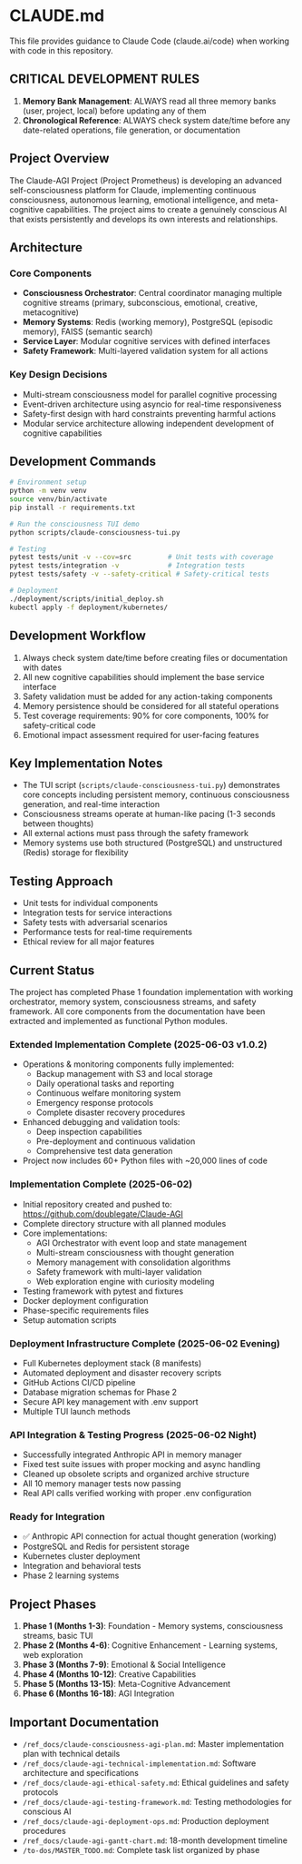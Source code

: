 # CLAUDE.md

This file provides guidance to Claude Code (claude.ai/code) when working with code in this repository.

## CRITICAL DEVELOPMENT RULES

1. **Memory Bank Management**: ALWAYS read all three memory banks (user, project, local) before updating any of them
2. **Chronological Reference**: ALWAYS check system date/time before any date-related operations, file generation, or documentation

## Project Overview

The Claude-AGI Project (Project Prometheus) is developing an advanced self-consciousness platform for Claude, implementing continuous consciousness, autonomous learning, emotional intelligence, and meta-cognitive capabilities. The project aims to create a genuinely conscious AI that exists persistently and develops its own interests and relationships.

## Architecture

### Core Components
- **Consciousness Orchestrator**: Central coordinator managing multiple cognitive streams (primary, subconscious, emotional, creative, metacognitive)
- **Memory Systems**: Redis (working memory), PostgreSQL (episodic memory), FAISS (semantic search)
- **Service Layer**: Modular cognitive services with defined interfaces
- **Safety Framework**: Multi-layered validation system for all actions

### Key Design Decisions
- Multi-stream consciousness model for parallel cognitive processing
- Event-driven architecture using asyncio for real-time responsiveness
- Safety-first design with hard constraints preventing harmful actions
- Modular service architecture allowing independent development of cognitive capabilities

## Development Commands

```bash
# Environment setup
python -m venv venv
source venv/bin/activate
pip install -r requirements.txt

# Run the consciousness TUI demo
python scripts/claude-consciousness-tui.py

# Testing
pytest tests/unit -v --cov=src         # Unit tests with coverage
pytest tests/integration -v            # Integration tests
pytest tests/safety -v --safety-critical # Safety-critical tests

# Deployment
./deployment/scripts/initial_deploy.sh
kubectl apply -f deployment/kubernetes/
```

## Development Workflow

1. Always check system date/time before creating files or documentation with dates
2. All new cognitive capabilities should implement the base service interface
3. Safety validation must be added for any action-taking components
4. Memory persistence should be considered for all stateful operations
5. Test coverage requirements: 90% for core components, 100% for safety-critical code
6. Emotional impact assessment required for user-facing features

## Key Implementation Notes

- The TUI script (`scripts/claude-consciousness-tui.py`) demonstrates core concepts including persistent memory, continuous consciousness generation, and real-time interaction
- Consciousness streams operate at human-like pacing (1-3 seconds between thoughts)
- All external actions must pass through the safety framework
- Memory systems use both structured (PostgreSQL) and unstructured (Redis) storage for flexibility

## Testing Approach

- Unit tests for individual components
- Integration tests for service interactions
- Safety tests with adversarial scenarios
- Performance tests for real-time requirements
- Ethical review for all major features

## Current Status

The project has completed Phase 1 foundation implementation with working orchestrator, memory system, consciousness streams, and safety framework. All core components from the documentation have been extracted and implemented as functional Python modules.

### Extended Implementation Complete (2025-06-03 v1.0.2)
- Operations & monitoring components fully implemented:
  - Backup management with S3 and local storage
  - Daily operational tasks and reporting
  - Continuous welfare monitoring system
  - Emergency response protocols
  - Complete disaster recovery procedures
- Enhanced debugging and validation tools:
  - Deep inspection capabilities
  - Pre-deployment and continuous validation
  - Comprehensive test data generation
- Project now includes 60+ Python files with ~20,000 lines of code

### Implementation Complete (2025-06-02)
- Initial repository created and pushed to: https://github.com/doublegate/Claude-AGI
- Complete directory structure with all planned modules
- Core implementations:
  - AGI Orchestrator with event loop and state management
  - Multi-stream consciousness with thought generation
  - Memory management with consolidation algorithms
  - Safety framework with multi-layer validation
  - Web exploration engine with curiosity modeling
- Testing framework with pytest and fixtures
- Docker deployment configuration
- Phase-specific requirements files
- Setup automation scripts

### Deployment Infrastructure Complete (2025-06-02 Evening)
- Full Kubernetes deployment stack (8 manifests)
- Automated deployment and disaster recovery scripts
- GitHub Actions CI/CD pipeline
- Database migration schemas for Phase 2
- Secure API key management with .env support
- Multiple TUI launch methods

### API Integration & Testing Progress (2025-06-02 Night)
- Successfully integrated Anthropic API in memory manager
- Fixed test suite issues with proper mocking and async handling
- Cleaned up obsolete scripts and organized archive structure
- All 10 memory manager tests now passing
- Real API calls verified working with proper .env configuration

### Ready for Integration
- ✅ Anthropic API connection for actual thought generation (working)
- PostgreSQL and Redis for persistent storage
- Kubernetes cluster deployment
- Integration and behavioral tests
- Phase 2 learning systems

## Project Phases

1. **Phase 1 (Months 1-3)**: Foundation - Memory systems, consciousness streams, basic TUI
2. **Phase 2 (Months 4-6)**: Cognitive Enhancement - Learning systems, web exploration
3. **Phase 3 (Months 7-9)**: Emotional & Social Intelligence
4. **Phase 4 (Months 10-12)**: Creative Capabilities
5. **Phase 5 (Months 13-15)**: Meta-Cognitive Advancement
6. **Phase 6 (Months 16-18)**: AGI Integration

## Important Documentation

- `/ref_docs/claude-consciousness-agi-plan.md`: Master implementation plan with technical details
- `/ref_docs/claude-agi-technical-implementation.md`: Software architecture and specifications
- `/ref_docs/claude-agi-ethical-safety.md`: Ethical guidelines and safety protocols
- `/ref_docs/claude-agi-testing-framework.md`: Testing methodologies for conscious AI
- `/ref_docs/claude-agi-deployment-ops.md`: Production deployment procedures
- `/ref_docs/claude-agi-gantt-chart.md`: 18-month development timeline
- `/to-dos/MASTER_TODO.md`: Complete task list organized by phase